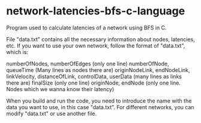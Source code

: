 # network-latencies-bfs-c-language
Program used to calculate latencies of a network using BFS in C.



File "data.txt" contains all the necessary information about nodes, latencies, etc.
If you want to use your own network, follow the format of "data.txt", which is:

numberOfNodes, numberOfEdges 								                                      (only one line)
numberOfNode, queueTime									                                          (Many lines as nodes there are)
originNodeLink, endNodeLink, linkVelocity, distanceOfLink, controlData, userData 	(many lines as links there are)
finalSize 										                                                    (only one line)
originNode, endNode									                                              (only one line. Nodes which we wanna know their latency) 

When you build and run the code, you need to introduce the name with the data you want to use, in this case "data.txt".
For different networks, you can modify "data.txt" or use another file.

